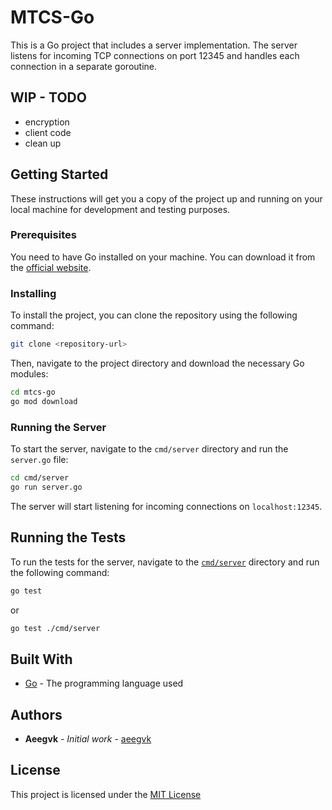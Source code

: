# MTCS-Go

This is a Go project that includes a server implementation. The server listens for incoming TCP connections on port 12345 and handles each connection in a separate goroutine.

## WIP - TODO
- encryption
- client code
- clean up

## Getting Started

These instructions will get you a copy of the project up and running on your local machine for development and testing purposes.

### Prerequisites

You need to have Go installed on your machine. You can download it from the [official website](https://golang.org/dl/).

### Installing

To install the project, you can clone the repository using the following command:

```sh
git clone <repository-url>
```

Then, navigate to the project directory and download the necessary Go modules:

```sh
cd mtcs-go
go mod download
```

### Running the Server

To start the server, navigate to the `cmd/server` directory and run the `server.go` file:

```sh
cd cmd/server
go run server.go
```

The server will start listening for incoming connections on `localhost:12345`.

## Running the Tests

To run the tests for the server, navigate to the [`cmd/server`](command:_github.copilot.openRelativePath?%5B%22cmd%2Fserver%22%5D "cmd/server") directory and run the following command:

```sh
go test
```
or
```sh
go test ./cmd/server
```

## Built With

* [Go](https://golang.org/) - The programming language used

## Authors

* **Aeegvk** - *Initial work* - [aeegvk](https://github.com/aeegvk)

## License

This project is licensed under the [MIT License](LICENSE)